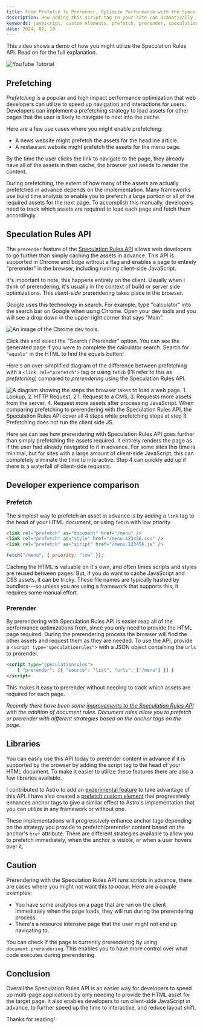 ```yaml
---
title: From Prefetch to Prerender, Optimize Performance with the Speculation Rules API
description: How adding this script tag to your site can dramatically improve navigation speed for multi-page applications.
keywords: javascript, custom elements, prefetch, prerender, speculation rules, performance
date: 2024, 02, 10
---
```


This video shows a demo of how you might utilize the Speculation Rules API. Read on for the full explanation.

![YouTube Tutorial](yt:W4VjS7rSmB0)

## Prefetching

_Prefetching_ is a popular and high impact performance optimization that web developers can utilize to speed up navigation and interactions for users. Developers can implement a prefetching strategy to load assets for other pages that the user is likely to navigate to next into the cache.

Here are a few use cases where you might enable prefetching:

- A news website might prefetch the assets for the headline article.
- A restaurant website might prefetch the assets for the menu page.

By the time the user clicks the link to navigate to the page, they already have all of the assets in their cache, the browser just needs to render the content.

During prefetching, the extent of how many of the assets are actually prefetched in advance depends on the implementation. Many frameworks use build time analysis to enable you to prefetch a large portion or all of the required assets for the next page. To accomplish this manually, developers need to track which assets are required to load each page and fetch them accordingly.

## Speculation Rules API

The `prerender` feature of the [Speculation Rules API](https://developer.mozilla.org/en-US/docs/Web/API/Speculation_Rules_API) allows web developers to go further than simply caching the assets in advance. This API is supported in Chrome and Edge without a flag and enables a page to entirely "prerender" in the browser, including running client-side JavaScript.

It's important to note, this happens entirely on the client. Usually when I think of prerendering, it's usually in the context of build or server side optimizations. This _client-side_ prerendering takes place in the browser.

Google uses this technology in search. For example, type "calculator" into the search bar on Google when using Chrome. Open your dev tools and you will see a drop down in the upper right corner that says "Main".

![An image of the Chrome dev tools.](/images/speculation-rules-api/dev-tools.png)

Click this and select the "Search / Prerender" option. You can see the generated page if you were to complete the calculator search. Search for `"equals"` in the HTML to find the equals button!

Here's an over-simplified diagram of the difference between prefetching with a `<link rel="prefetch">` tag or using `fetch` (I'll refer to this as _prefetching_) compared to _prerendering_ using the Speculation Rules API.

![A diagram showing the steps the browser takes to load a web page. 1. Lookup, 2. HTTP Request, 2.1. Request to a CMS, 3. Requests more assets from the server, 4. Request more assets after processing JavaScript. When comparing prefetching to prerendering with the Speculation Rules API, the Speculation Rules API cover all 4 steps while prefetching stops at step 3. Prefetching does not run the client side JS.](/images/speculation-rules-api/diagram.png)

Here we can see how prerendering with Speculation Rules API goes further than simply prefetching the assets required. It entirely renders the page as if the user had already navigated to it in advance. For some sites this time is minimal, but for sites with a large amount of client-side JavaScript, this can completely eliminate the time to interactive. Step 4 can quickly add up if there is a waterfall of client-side requests.

## Developer experience comparison

### Prefetch

The simplest way to prefetch an asset in advance is by adding a `link` tag to the head of your HTML document, or using `fetch` with low priority.

```html
<link rel="prefetch" as="document" href="/menu" />
<link rel="prefetch" as="style" href="/menu.123456.css" />
<link rel="prefetch" as="script" href="/menu.123456.js" />
```

```js
fetch("/menu", { priority: "low" });
```

Caching the HTML is valuable on it's own, and often times scripts and styles are reused between pages. But, if you do want to cache JavaScript and CSS assets, it can be tricky. These file names are typically hashed by bundlers---so unless you are using a framework that supports this, it requires some manual effort.

### Prerender

By prerendering with Speculation Rules API is easier reap all of the performance optimizations from, since you only need to provide the HTML page required. During the prerendering process the browser will find the other assets and request them as they are needed. To use the API, provide a `<script type="speculationrules">` with a JSON object containing the `urls` to prerender.

```html
<script type="speculationrules">
	{ "prerender": [{ "source": "list", "urls": ["/menu"] }] }
</script>
```

This makes it easy to prerender without needing to track which assets are required for each page.

_Recently there have been some [improvements to the Speculation Rules API](https://developer.chrome.com/blog/speculation-rules-improvements) with the addition of document rules. Document rules allow you to prefetch or prerender with different strategies based on the anchor tags on the page._

## Libraries

You can easily use this API today to prerender content in advance if it is supported by the browser by adding the script tag to the head of your HTML document. To make it easier to utilize these features there are also a few libraries available.

I contributed to Astro to add an [experimental feature](https://docs.astro.build/en/reference/configuration-reference/#experimentalclientprerender) to take advantage of this API. I have also created a [prefetch custom element](https://drab.robino.dev/docs/prefetch) that progressively enhances anchor tags to give a similar effect to Astro's implementation that you can utilize in any framework or without one.

These implementations will progressively enhance anchor tags depending on the strategy you provide to prefetch/prerender content based on the anchor's `href` attribute. There are different strategies available to allow you to prefetch immediately, when the anchor is visible, or when a user hovers over it.

## Caution

Prerendering with the Speculation Rules API runs scripts in advance, there are cases where you might not want this to occur. Here are a couple examples:

- You have some analytics on a page that are run on the client immediately when the page loads, they will run during the prerendering process.
- There's a resource intensive page that the user might not end up navigating to.

You can check if the page is currently prerendering by using `document.prerendering`. This enables you to have more control over what code executes during prerendering.

## Conclusion

Overall the Speculation Rules API is an easier way for developers to speed up multi-page applications by only needing to provide the HTML asset for the target page. It also enables developers to run client-side JavaScript in advance, to further speed up the time to interactive, and reduce layout shift.

Thanks for reading!
